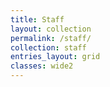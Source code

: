 ```yaml
---
title: Staff
layout: collection
permalink: /staff/
collection: staff
entries_layout: grid
classes: wide2
---
```

